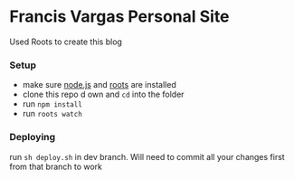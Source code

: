# Francis Vargas Personal Site
Used Roots to create this blog

### Setup

- make sure [node.js](http://nodejs.org) and [roots](http://roots.cx) are installed
- clone this repo d	own and `cd` into the folder
- run `npm install`
- run `roots watch`

### Deploying
run `sh deploy.sh` in dev branch. Will need to commit all your changes first from that branch to work